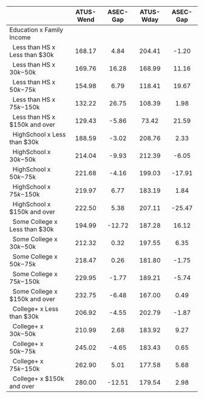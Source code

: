 
|                      |    ATUS-Wend |     ASEC-Gap |    ATUS-Wday |     ASEC-Gap |
| -------------------- | :----------: | :----------: | :----------: | :----------: |
| Education x Family Income |              |              |              |              |
| &nbsp;&nbsp;Less than HS x Less than $30k |       168.17 |         4.84 |       204.41 |        -1.20 |
| &nbsp;&nbsp;Less than HS x $30k-$50k |       169.76 |        16.28 |       168.99 |        11.16 |
| &nbsp;&nbsp;Less than HS x $50k-$75k |       154.98 |         6.79 |       118.41 |        19.67 |
| &nbsp;&nbsp;Less than HS x $75k-$150k |       132.22 |        26.75 |       108.39 |         1.98 |
| &nbsp;&nbsp;Less than HS x $150k and over |       129.43 |        -5.86 |        73.42 |        21.59 |
| &nbsp;&nbsp;HighSchool x Less than $30k |       188.59 |        -3.02 |       208.76 |         2.33 |
| &nbsp;&nbsp;HighSchool x $30k-$50k |       214.04 |        -9.93 |       212.39 |        -6.05 |
| &nbsp;&nbsp;HighSchool x $50k-$75k |       221.68 |        -4.16 |       199.03 |       -17.91 |
| &nbsp;&nbsp;HighSchool x $75k-$150k |       219.97 |         6.77 |       183.19 |         1.84 |
| &nbsp;&nbsp;HighSchool x $150k and over |       222.50 |         5.38 |       207.11 |       -25.47 |
| &nbsp;&nbsp;Some College x Less than $30k |       194.99 |       -12.72 |       187.28 |        16.12 |
| &nbsp;&nbsp;Some College x $30k-$50k |       212.32 |         0.32 |       197.55 |         6.35 |
| &nbsp;&nbsp;Some College x $50k-$75k |       218.47 |         0.26 |       181.80 |        -1.75 |
| &nbsp;&nbsp;Some College x $75k-$150k |       229.95 |        -1.77 |       189.21 |        -5.74 |
| &nbsp;&nbsp;Some College x $150k and over |       232.75 |        -6.48 |       167.00 |         0.49 |
| &nbsp;&nbsp;College+ x Less than $30k |       206.92 |        -4.55 |       202.79 |        -1.87 |
| &nbsp;&nbsp;College+ x $30k-$50k |       210.99 |         2.68 |       183.92 |         9.27 |
| &nbsp;&nbsp;College+ x $50k-$75k |       245.02 |        -4.65 |       183.43 |         0.65 |
| &nbsp;&nbsp;College+ x $75k-$150k |       262.90 |         5.01 |       177.58 |         5.68 |
| &nbsp;&nbsp;College+ x $150k and over |       280.00 |       -12.51 |       179.54 |         2.98 |

